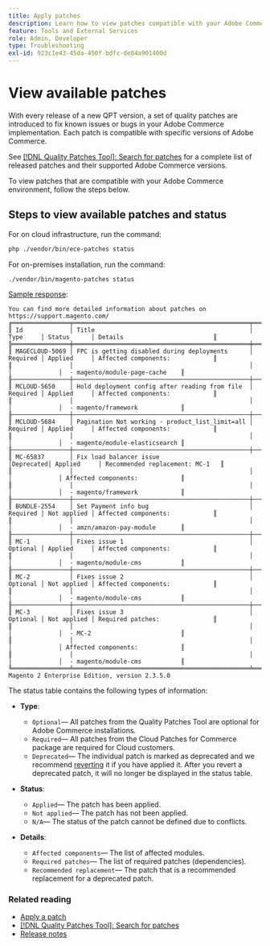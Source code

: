 ```yaml
---
title: Apply patches
description: Learn how to view patches compatible with your Adobe Commerce project and the status.
feature: Tools and External Services
role: Admin, Developer
type: Troubleshooting
exl-id: 923c1e43-45da-450f-bdfc-de84a901400d
---
```

# View available patches

With every release of a new QPT version, a set of quality patches are introduced to fix known issues or bugs in your Adobe Commerce implementation. Each patch is compatible with specific versions of Adobe Commerce.

See [[!DNL Quality Patches Tool]: Search for patches](https://experienceleague.adobe.com/tools/commerce-quality-patches/index.html) for a complete list of released patches and their supported Adobe Commerce versions.

To view patches that are compatible with your Adobe Commerce environment, follow the steps below.

## Steps to view available patches and status

For on cloud infrastructure, run the command: 

```bash
php ./vendor/bin/ece-patches status
```

For on-premises installation, run the command:

```
./vendor/bin/magento-patches status
```

<u>Sample response</u>:

```
You can find more detailed information about patches on https://support.magento.com/
╔════════════════╤═════════════════════════════════════════════════╤══════════╤═════════════╤═════════════════════════════════╗
║ Id             │ Title                                           │ Type     │ Status      │ Details                         ║
╠════════════════╪═════════════════════════════════════════════════╪══════════╪═════════════╪═════════════════════════════════╣
║ MAGECLOUD-5069 │ FPC is getting disabled during deployments      │ Required │ Applied     │ Affected components:            ║
║                │                                                 │          │             │  - magento/module-page-cache    ║
╟────────────────┼─────────────────────────────────────────────────┼──────────┼─────────────┼─────────────────────────────────╢
║ MCLOUD-5650    │ Hold deployment config after reading from file  │ Required │ Applied     │ Affected components:            ║
║                │                                                 │          │             │  - magento/framework            ║
╟────────────────┼─────────────────────────────────────────────────┼──────────┼─────────────┼─────────────────────────────────╢
║ MCLOUD-5684    │ Pagination Not working - product_list_limit=all │ Required │ Applied     │ Affected components:            ║
║                │                                                 │          │             │  - magento/module-elasticsearch ║
╟────────────────┼─────────────────────────────────────────────────┼──────────┼─────────────┼─────────────────────────────────╢
║ MC-65837       │ Fix load balancer issue                         │Deprecated│ Applied     │ Recommended replacement: MC-1   ║
║                │                                                 │          │             │ Affected components:            ║
║                │                                                 │          │             │  - magento/framework            ║
╟────────────────┼─────────────────────────────────────────────────┼──────────┼─────────────┼─────────────────────────────────╢
║ BUNDLE-2554    │ Set Payment info bug                            │ Required │ Not applied │ Affected components:            ║
║                │                                                 │          │             │  - amzn/amazon-pay-module       ║
╟────────────────┼─────────────────────────────────────────────────┼──────────┼─────────────┼─────────────────────────────────╢
║ MC-1           │ Fixes issue 1                                   │ Optional │ Applied     │ Affected components:            ║
║                │                                                 │          │             │  - magento/module-cms           ║
╟────────────────┼─────────────────────────────────────────────────┼──────────┼─────────────┼─────────────────────────────────╢
║ MC-2           │ Fixes issue 2                                   │ Optional │ Not applied │ Affected components:            ║
║                │                                                 │          │             │  - magento/module-cms           ║
╟────────────────┼─────────────────────────────────────────────────┼──────────┼─────────────┼─────────────────────────────────╢
║ MC-3           │ Fixes issue 3                                   │ Optional │ Not applied │ Required patches:               ║
║                │                                                 │          │             │  - MC-2                         ║
║                │                                                 │          │             │ Affected components:            ║
║                │                                                 │          │             │  - magento/module-cms           ║
╚════════════════╧═════════════════════════════════════════════════╧══════════╧═════════════╧═════════════════════════════════╝
Magento 2 Enterprise Edition, version 2.3.5.0
```

The status table contains the following types of information:

* **Type**:
    * `Optional`— All patches from the Quality Patches Tool are optional for Adobe Commerce installations.
    * `Required`— All patches from the Cloud Patches for Commerce package are required for Cloud customers.
    * `Deprecated`— The individual patch is marked as deprecated and we recommend [reverting](https://github.com/nayanika237/commerce-operations.en/blob/main/help/tools/quality-patches-tool/%20%20%20%20%20revert-a-patch.md) it if you have applied it. After you revert a deprecated patch, it will no longer be displayed in the status table.

* **Status**:
    * `Applied`— The patch has been applied.
    * `Not applied`— The patch has not been applied.
    * `N/A`— The status of the patch cannot be defined due to conflicts.

* **Details**:
    * `Affected components`— The list of affected modules.
    * `Required patches`— The list of required patches (dependencies).
    * `Recommended replacement`— The patch that is a recommended replacement for a deprecated patch.

### Related reading

* [Apply a patch](https://github.com/nayanika237/commerce-operations.en/blob/main/help/tools/quality-patches-tool/%20%20%20%20%20%20%20apply-a-patch.md)
* [[!DNL Quality Patches Tool]: Search for patches](https://experienceleague.adobe.com/tools/commerce-quality-patches/index.html)
* [Release notes](https://github.com/nayanika237/commerce-operations.en/blob/main/help/tools/quality-patches-tool/release-notes.md)
